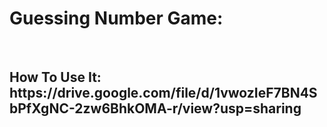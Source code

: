 <h1>Guessing Number Game: </h1>
<br/>
<h2>  How To Use It: <br/> https://drive.google.com/file/d/1vwozIeF7BN4SbPfXgNC-2zw6BhkOMA-r/view?usp=sharing</h2>
